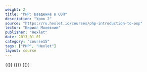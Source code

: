 ```yaml
---
weight: 2
title: "PHP: Введение в ООП"
description: "Урок 2"
source: "https://ru.hexlet.io/courses/php-introduction-to-oop"
lector: "Кирилл Мокевнин"
publisher: "Hexlet"
date: 2013-01-01
category: "course15"
tags: ["PHP", "Hexlet"]
layout: course
---
```

{{<players>}}
    {{<protonvideo d2144fde364dd399f0eec116d134e015>}}
{{</players>}}
